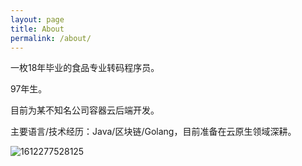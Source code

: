 ```yaml
---
layout: page
title: About
permalink: /about/
---
```


一枚18年毕业的食品专业转码程序员。

97年生。

目前为某不知名公司容器云后端开发。

主要语言/技术经历：Java/区块链/Golang，目前准备在云原生领域深耕。

![1612277528125](C:\Users\baohui\AppData\Roaming\Typora\typora-user-images\1612277528125.png)